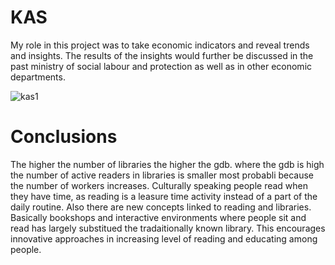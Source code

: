 # KAS 

My role in this project was to take economic indicators and reveal trends and insights. 
The results of the insights would further be discussed in the past ministry of social labour and protection as well as in other economic departments.

![kas1](https://user-images.githubusercontent.com/47668423/104583222-2c4d1e00-5661-11eb-9291-154a8779c1c7.png)


# Conclusions

The higher the number of libraries the higher the gdb. where the gdb is high the number of active readers in libraries is smaller most probabli because the number of workers increases. Culturally speaking people read when they have time, as reading is a leasure time activity instead of a part of the daily routine. Also there are new concepts linked to reading and libraries. Basically bookshops and interactive environments where people sit and read has largely substitued the tradaitionally known library. This encourages innovative approaches in increasing level of reading and educating among people.
